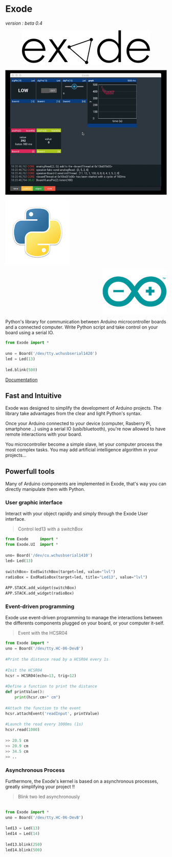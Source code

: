 # Exode
*version : beta 0.4*

<p align="center"><img src="img/logo.png" ></p>
<p align="center"><img src="img/showcase.gif" ></p>
<p align="left"><img src="img/python.png" ></p>
<p align="right"><img src="img/arduino.png" ></p>


Python's library for communication between Arduino microcontroller boards and a connected computer. Write Python script and take control on your board using a serial IO.

```python
from Exode import *

uno = Board('/dev/tty.wchusbserial1420')
led = Led(13)

led.blink(500)
```

[Documentation](http://sne3ks.github.io/ExodeDoc/)

##  Fast and Intuitive

Exode was designed to simplify the development of Arduino projects. The library
take advantages from the clear and light Python's syntax.

Once your Arduino connected to your device (computer, Rasberry Pi, smartphone ..)
using a serial IO (usb/bluetooth), you're now allowed to have remote interactions
with your board.

You microcontroller become a simple slave, let your computer process the most
complex tasks. You may add artificial intelligence algorithm in your projects...

## Powerfull tools


Many of Arduino components are implemented in Exode, that's way you can directly
manipulate them with Python.

### User graphic interface

Interact with your object rapidly and simply through the Exode User interface.

> Control led13 with a switchBox

```python
from Exode     import *
from Exode.UI  import *

uno= Board('/dev/cu.wchusbserial1410')
led= Led(13)

switchBox= ExdSwitchBox(target=led, value="lvl")
radioBox = ExdRadioBox(target=led, title="Led13", value="lvl")

APP.STACK.add_widget(switchBox)
APP.STACK.add_widget(radioBox)
```

### Event-driven programming

Exode use event-driven programming to manage the interactions between the differents
components plugged on your board, or your computer it-self.

> Event with the HCSR04

```python
from Exode import *
uno = Board('/dev/tty.HC-06-DevB')

#Print the distance read by a HCSR04 every 1s

#Init the HCSR04
hcsr = HCSR04(echo=13, trig=12)

#Define a function to print the distance
def printValue():
    print(hcsr.cm+" cm")

#Attach the function to the event
hcsr.attachEvent('readInput', printValue)

#Launch the read every 1000ms (1s)
hcsr.read(1000)

>> 20.5 cm
>> 20.9 cm
>> 34.5 cm
>> ..

```
### Asynchronous Process

Furthermore, the Exode's kernel is based on a asynchronous processes,
greatly simplifying your project !!

> Blink two led asynchronously

```python

from Exode import *
uno = Board('/dev/tty.HC-06-DevB')

led13 = Led(13)
led14 = Led(14)

led13.blink(250)
led14.blink(500)

```
